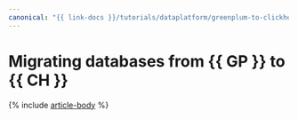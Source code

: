 ```yaml
---
canonical: "{{ link-docs }}/tutorials/dataplatform/greenplum-to-clickhouse"
---
```


# Migrating databases from {{ GP }} to {{ CH }}

{% include [article-body](../../_tutorials/greenplum-to-clickhouse.md) %}
